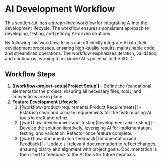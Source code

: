 # AI Development Workflow

This section outlines a streamlined workflow for integrating AI into the development lifecycle. The workflow ensures a consistent approach to developing, testing, and refining AI-driven solutions.

By following this workflow, teams can efficiently integrate AI into their development processes, ensuring high-quality results, maintainable code, and streamlined operations. The workflow emphasizes iteration, validation, and continuous learning to maximize AI's potential in the SDLC.

## Workflow Steps

1. **[[workflow-project-setup|Project Setup]]** - Define the foundational elements for the project, ensuring all necessary files, tools, and conventions are in place.
2. **Feature Development Lifecycle**
	1. [[workflow-product-requirements|Product Requirements]] - Establish clear and concise requirements for the feature using AI tools to draft and refine.
	2. [[workflow-development-and-testing|Development and Testing]] - Develop the solution iteratively, leveraging AI for implementation, testing, and validation. Refactor once feature complete.
	3. [[workflow-documentation-feedback|Documentation and Feedback]] - Update all relevant documentation to reflect changes, ensuring clarity and alignment with project goals.  Documentation is then used to feedback to the AI tools for future iterations.
